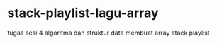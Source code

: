 # stack-playlist-lagu-array
tugas sesi 4  algoritma dan struktur data membuat array stack playlist 
